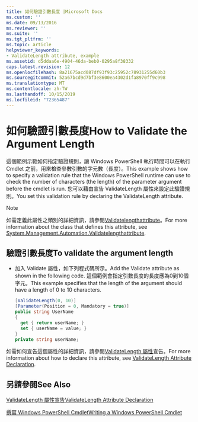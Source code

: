 ```yaml
---
title: 如何驗證引數長度 |Microsoft Docs
ms.custom: ''
ms.date: 09/13/2016
ms.reviewer: ''
ms.suite: ''
ms.tgt_pltfrm: ''
ms.topic: article
helpviewer_keywords:
- ValidateLength attribute, example
ms.assetid: d5ddaa6e-4904-46da-beb0-0295a8f38332
caps.latest.revision: 12
ms.openlocfilehash: 8a21675acd087df93f93c25952c78931255d60b3
ms.sourcegitcommit: 52a67bcd9d7bf3e8600ea4302d1fa8970ff9c998
ms.translationtype: MT
ms.contentlocale: zh-TW
ms.lasthandoff: 10/15/2019
ms.locfileid: "72365487"
---
```

# <a name="how-to-validate-the-argument-length"></a><span data-ttu-id="b4087-102">如何驗證引數長度</span><span class="sxs-lookup"><span data-stu-id="b4087-102">How to Validate the Argument Length</span></span>

<span data-ttu-id="b4087-103">這個範例示範如何指定驗證規則，讓 Windows PowerShell 執行時間可以在執行 Cmdlet 之前，用來檢查參數引數的字元數（長度）。</span><span class="sxs-lookup"><span data-stu-id="b4087-103">This example shows how to specify a validation rule that the Windows PowerShell runtime can use to check the number of characters (the length) of the parameter argument before the cmdlet is run.</span></span> <span data-ttu-id="b4087-104">您可以藉由宣告 ValidateLength 屬性來設定此驗證規則。</span><span class="sxs-lookup"><span data-stu-id="b4087-104">You set this validation rule by declaring the ValidateLength attribute.</span></span>

> [!NOTE]
> <span data-ttu-id="b4087-105">如需定義此屬性之類別的詳細資訊，請參閱[Validatelengthattribute](/dotnet/api/System.Management.Automation.ValidateLengthAttribute)。</span><span class="sxs-lookup"><span data-stu-id="b4087-105">For more information about the class that defines this attribute, see [System.Management.Automation.Validatelengthattribute](/dotnet/api/System.Management.Automation.ValidateLengthAttribute).</span></span>

## <a name="to-validate-the-argument-length"></a><span data-ttu-id="b4087-106">驗證引數長度</span><span class="sxs-lookup"><span data-stu-id="b4087-106">To validate the argument length</span></span>

- <span data-ttu-id="b4087-107">加入 Validate 屬性，如下列程式碼所示。</span><span class="sxs-lookup"><span data-stu-id="b4087-107">Add the Validate attribute as shown in the following code.</span></span> <span data-ttu-id="b4087-108">這個範例會指定引數長度的長度應為0到10個字元。</span><span class="sxs-lookup"><span data-stu-id="b4087-108">This example specifies that the length of the argument should have a length of 0 to 10 characters.</span></span>

    ```csharp
    [ValidateLength(0, 10)]
    [Parameter(Position = 0, Mandatory = true)]
    public string UserName
    {
      get { return userName; }
      set { userName = value; }
    }
    private string userName;
    ```

<span data-ttu-id="b4087-109">如需如何宣告這個屬性的詳細資訊，請參閱[ValidateLength 屬性](./validatelength-attribute-declaration.md)宣告。</span><span class="sxs-lookup"><span data-stu-id="b4087-109">For more information about how to declare this attribute, see [ValidateLength Attribute Declaration](./validatelength-attribute-declaration.md).</span></span>

## <a name="see-also"></a><span data-ttu-id="b4087-110">另請參閱</span><span class="sxs-lookup"><span data-stu-id="b4087-110">See Also</span></span>

[<span data-ttu-id="b4087-111">ValidateLength 屬性宣告</span><span class="sxs-lookup"><span data-stu-id="b4087-111">ValidateLength Attribute Declaration</span></span>](./validatelength-attribute-declaration.md)

[<span data-ttu-id="b4087-112">撰寫 Windows PowerShell Cmdlet</span><span class="sxs-lookup"><span data-stu-id="b4087-112">Writing a Windows PowerShell Cmdlet</span></span>](./writing-a-windows-powershell-cmdlet.md)
